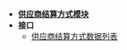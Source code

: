 - [**供应商结算方式模块**](modules/aukey-supplier-settlement-method/main)
- **接口**
    - [供应商结算方式数据列表](modules/aukey-supplier-settlement-method/settlement_method_list)

